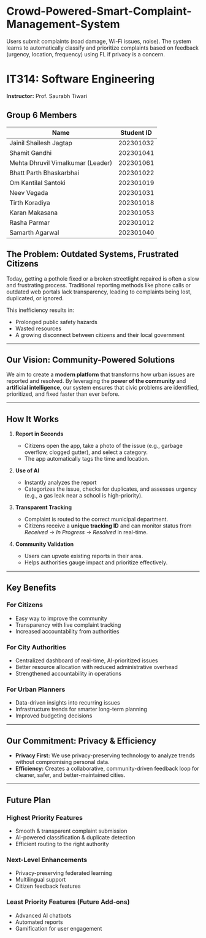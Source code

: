 # Crowd-Powered-Smart-Complaint-Management-System
Users submit complaints (road damage, Wi-Fi issues, noise). The system learns to automatically classify and prioritize complaints based on feedback (urgency, location, frequency) using FL if privacy is a concern.

# IT314: Software Engineering  
**Instructor:** Prof. Saurabh Tiwari  

## Group 6 Members  

| Name                                 | Student ID   
|--------------------------------------|-------------
| Jainil Shailesh Jagtap               | 202301032   
| Shamit Gandhi                        | 202301041    
| Mehta Dhruvil Vimalkumar (Leader)    | 202301061    
| Bhatt Parth Bhaskarbhai              | 202301022   
| Om Kantilal Santoki                  | 202301019   
| Neev Vegada                          | 202301031    
| Tirth Koradiya                       | 202301018   
| Karan Makasana                       | 202301053  
| Rasha Parmar                         | 202301012    
| Samarth Agarwal                      | 202301040

## The Problem: Outdated Systems, Frustrated Citizens  
Today, getting a pothole fixed or a broken streetlight repaired is often a slow and frustrating process. Traditional reporting methods like phone calls or outdated web portals lack transparency, leading to complaints being lost, duplicated, or ignored.  

This inefficiency results in:  
- Prolonged public safety hazards  
- Wasted resources  
- A growing disconnect between citizens and their local government  

---

## Our Vision: Community-Powered Solutions  
We aim to create a **modern platform** that transforms how urban issues are reported and resolved. By leveraging the **power of the community** and **artificial intelligence**, our system ensures that civic problems are identified, prioritized, and fixed faster than ever before.  

---

## How It Works  
1. **Report in Seconds**  
   - Citizens open the app, take a photo of the issue (e.g., garbage overflow, clogged gutter), and select a category.  
   - The app automatically tags the time and location.  

2. **Use of AI**  
   - Instantly analyzes the report  
   - Categorizes the issue, checks for duplicates, and assesses urgency (e.g., a gas leak near a school is high-priority).  

3. **Transparent Tracking**  
   - Complaint is routed to the correct municipal department.  
   - Citizens receive a **unique tracking ID** and can monitor status from *Received → In Progress → Resolved* in real-time.  

4. **Community Validation**  
   - Users can upvote existing reports in their area.  
   - Helps authorities gauge impact and prioritize effectively.  

---

## Key Benefits  

### For Citizens  
- Easy way to improve the community  
- Transparency with live complaint tracking  
- Increased accountability from authorities  

### For City Authorities  
- Centralized dashboard of real-time, AI-prioritized issues  
- Better resource allocation with reduced administrative overhead  
- Strengthened accountability in operations  

### For Urban Planners  
- Data-driven insights into recurring issues  
- Infrastructure trends for smarter long-term planning  
- Improved budgeting decisions  

---

## Our Commitment: Privacy & Efficiency  
- **Privacy First:** We use privacy-preserving technology to analyze trends without compromising personal data.  
- **Efficiency:** Creates a collaborative, community-driven feedback loop for cleaner, safer, and better-maintained cities.  

---

## Future Plan  

### Highest Priority Features  
- Smooth & transparent complaint submission  
- AI-powered classification & duplicate detection  
- Efficient routing to the right authority  

### Next-Level Enhancements  
- Privacy-preserving federated learning  
- Multilingual support  
- Citizen feedback features  

### Least Priority Features (Future Add-ons)  
- Advanced AI chatbots  
- Automated reports  
- Gamification for user engagement
